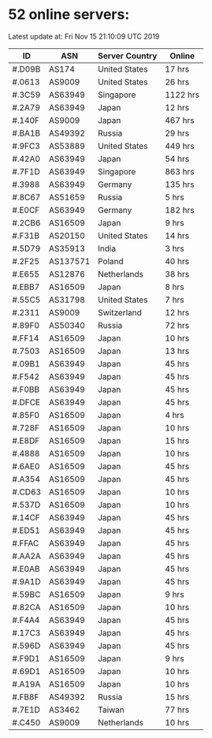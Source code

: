 # 52 online servers:

Latest update at: Fri Nov 15 21:10:09 UTC 2019

| ID | ASN | Server Country | Online |
| -- | --- | -------------- | ------ |
| #.D09B | AS174 | United States | 17 hrs |
| #.0613 | AS9009 | United States | 26 hrs |
| #.3C59 | AS63949 | Singapore | 1122 hrs |
| #.2A79 | AS63949 | Japan | 12 hrs |
| #.140F | AS9009 | Japan | 467 hrs |
| #.BA1B | AS49392 | Russia | 29 hrs |
| #.9FC3 | AS53889 | United States | 449 hrs |
| #.42A0 | AS63949 | Japan | 54 hrs |
| #.7F1D | AS63949 | Singapore | 863 hrs |
| #.3988 | AS63949 | Germany | 135 hrs |
| #.8C67 | AS51659 | Russia | 5 hrs |
| #.E0CF | AS63949 | Germany | 182 hrs |
| #.2CB6 | AS16509 | Japan | 9 hrs |
| #.F31B | AS20150 | United States | 14 hrs |
| #.5D79 | AS35913 | India | 3 hrs |
| #.2F25 | AS137571 | Poland | 40 hrs |
| #.E655 | AS12876 | Netherlands | 38 hrs |
| #.EBB7 | AS16509 | Japan | 8 hrs |
| #.55C5 | AS31798 | United States | 7 hrs |
| #.2311 | AS9009 | Switzerland | 12 hrs |
| #.89F0 | AS50340 | Russia | 72 hrs |
| #.FF14 | AS16509 | Japan | 10 hrs |
| #.7503 | AS16509 | Japan | 13 hrs |
| #.09B1 | AS63949 | Japan | 45 hrs |
| #.F542 | AS63949 | Japan | 45 hrs |
| #.F0BB | AS63949 | Japan | 45 hrs |
| #.DFCE | AS63949 | Japan | 45 hrs |
| #.85F0 | AS16509 | Japan | 4 hrs |
| #.728F | AS16509 | Japan | 10 hrs |
| #.E8DF | AS16509 | Japan | 15 hrs |
| #.4888 | AS16509 | Japan | 10 hrs |
| #.6AE0 | AS16509 | Japan | 45 hrs |
| #.A354 | AS16509 | Japan | 45 hrs |
| #.CD63 | AS16509 | Japan | 10 hrs |
| #.537D | AS16509 | Japan | 10 hrs |
| #.14CF | AS63949 | Japan | 45 hrs |
| #.ED51 | AS63949 | Japan | 45 hrs |
| #.FFAC | AS63949 | Japan | 45 hrs |
| #.AA2A | AS63949 | Japan | 45 hrs |
| #.E0AB | AS63949 | Japan | 45 hrs |
| #.9A1D | AS63949 | Japan | 45 hrs |
| #.59BC | AS16509 | Japan | 9 hrs |
| #.82CA | AS16509 | Japan | 10 hrs |
| #.F4A4 | AS63949 | Japan | 45 hrs |
| #.17C3 | AS63949 | Japan | 45 hrs |
| #.596D | AS63949 | Japan | 45 hrs |
| #.F9D1 | AS16509 | Japan | 9 hrs |
| #.69D1 | AS16509 | Japan | 10 hrs |
| #.A19A | AS16509 | Japan | 10 hrs |
| #.FB8F | AS49392 | Russia | 15 hrs |
| #.7E1D | AS3462 | Taiwan | 77 hrs |
| #.C450 | AS9009 | Netherlands | 10 hrs |

